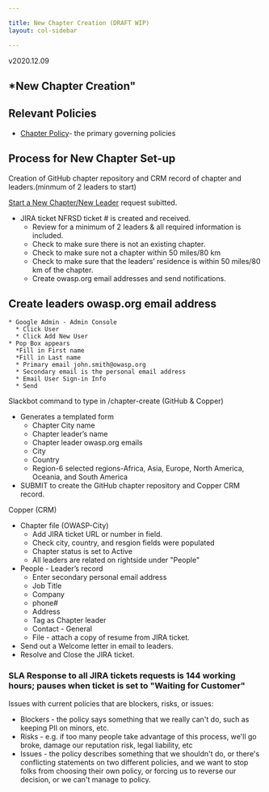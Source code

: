 ```yaml
---

title: New Chapter Creation (DRAFT WIP)
layout: col-sidebar

---
```

v2020.12.09
## *New Chapter Creation"

## Relevant Policies

* [Chapter Policy](https://owasp.org/www-policy/operational/chapters)- the primary governing policies

## Process for New Chapter Set-up 
Creation of GitHub chapter repository and CRM record of chapter and leaders.(minmum of 2 leaders to start)

[Start a New Chapter/New Leader](https://owasporg.atlassian.net/servicedesk/customer/portal/7/group/18/create/73) request subitted.
* JIRA ticket NFRSD ticket # is created and received.
  * Review for a minimum of 2 leaders & all required information is included.
  * Check to make sure there is not an existing chapter.
  * Check to make sure not a chapter within 50 miles/80 km  
  * Check to make sure that the leaders’ residence is within 50 miles/80 km of the chapter.
  * Create owasp.org email addresses and send notifications.
  
## Create leaders owasp.org email address
    * Google Admin - Admin Console
      * Click User
      * Click Add New User
    * Pop Box appears
      *Fill in First name
      *Fill in Last name
      * Primary email john.smith@owasp.org
      * Secondary email is the personal email address 
      * Email User Sign-in Info
      * Send   
    
Slackbot command to type in /chapter-create (GitHub & Copper)
*  Generates a templated form
   * Chapter City name
   * Chapter leader’s name
   * Chapter leader owasp.org emails
   * City
   * Country
   * Region-6 selected regions-Africa, Asia, Europe, North America, Oceania, and South America
*  SUBMIT to create the GitHub chapter repository and Copper CRM record.

Copper (CRM)
* Chapter file (OWASP-City) 
  * Add JIRA ticket URL or number in field.
  * Check city, country, and resgion fields were populated
  * Chapter status is set to Active
  * All leaders are related on rightside under "People"
* People - Leader’s record 
   * Enter secondary personal email address
   * Job Title
   * Company
   * phone#
   * Address
   * Tag as Chapter leader
   * Contact - General
   * File - attach a copy of resume from JIRA ticket.
* Send out a Welcome letter in email to leaders.
* Resolve and Close the JIRA ticket. 

### SLA Response to all JIRA tickets requests is 144 working hours; pauses when ticket is set to "Waiting for Customer"

Issues with current policies that are blockers, risks, or issues:

* Blockers - the policy says something that we really can't do, such as keeping PII on minors, etc. 
* Risks - e.g. if too many people take advantage of this process, we'll go broke, damage our reputation risk, legal liability, etc
* Issues - the policy describes something that we shouldn't do, or there's conflicting statements on two different policies, and we want to stop folks from choosing their own policy, or forcing us to reverse our decision, or we can't manage to policy. 
